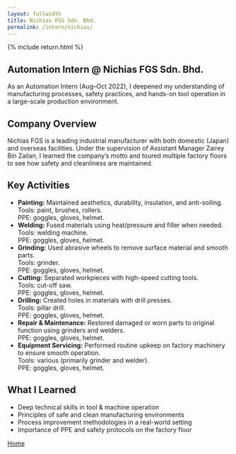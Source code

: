 ```yaml
---
layout: fullwidth
title: Nichias FGS Sdn. Bhd.
permalink: /intern/nichias/
---
```


{% include return.html %}

<section class="intern-hero">
  <h1>Automation Intern @ Nichias FGS Sdn. Bhd.</h1>
  <p>
    As an Automation Intern (Aug–Oct 2022), I deepened my understanding of manufacturing processes,
    safety practices, and hands-on tool operation in a large-scale production environment.
  </p>
</section>

<section class="company-overview">
  <h2>Company Overview</h2>
  <p>
    Nichias FGS is a leading industrial manufacturer with both domestic (Japan) and overseas facilities.
    Under the supervision of Assistant Manager Zairey Bin Zailan, I learned the company’s motto
    and toured multiple factory floors to see how safety and cleanliness are maintained. 
  </p>
</section>

<section class="intern-activities">
  <h2>Key Activities</h2>
  <ul>
    <li>
      <strong>Painting:</strong> Maintained aesthetics, durability, insulation, and anti-soiling.  
      <br>Tools: paint, brushes, rollers.  
      <br>PPE: goggles, gloves, helmet.
    </li>
    <li>
      <strong>Welding:</strong> Fused materials using heat/pressure and filler when needed.  
      <br>Tools: welding machine.  
      <br>PPE: goggles, gloves, helmet.
    </li>
    <li>
      <strong>Grinding:</strong> Used abrasive wheels to remove surface material and smooth parts.  
      <br>Tools: grinder.  
      <br>PPE: goggles, gloves, helmet.
    </li>
    <li>
      <strong>Cutting:</strong> Separated workpieces with high-speed cutting tools.  
      <br>Tools: cut-off saw.  
      <br>PPE: goggles, gloves, helmet.
    </li>
    <li>
      <strong>Drilling:</strong> Created holes in materials with drill presses.  
      <br>Tools: pillar drill.  
      <br>PPE: goggles, gloves, helmet.
    </li>
    <li>
      <strong>Repair & Maintenance:</strong> Restored damaged or worn parts to original function using grinders and welders.  
      <br>PPE: goggles, gloves, helmet.
    </li>
    <li>
      <strong>Equipment Servicing:</strong> Performed routine upkeep on factory machinery to ensure smooth operation.  
      <br>Tools: various (primarily grinder and welder).  
      <br>PPE: goggles, gloves, helmet.
    </li>
  </ul>
</section>

<section class="intern-summary">
  <h2>What I Learned</h2>
  <ul>
    <li>Deep technical skills in tool & machine operation</li>
    <li>Principles of safe and clean manufacturing environments</li>
    <li>Process improvement methodologies in a real-world setting</li>
    <li>Importance of PPE and safety protocols on the factory floor</li>
  </ul>
</section>

<footer class="project-footer">
  <a href="/"                 class="btn btn-home">Home</a>
</footer>
